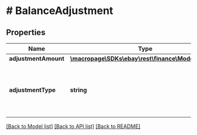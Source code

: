 # # BalanceAdjustment

## Properties

Name | Type | Description | Notes
------------ | ------------- | ------------- | -------------
**adjustmentAmount** | [**\macropage\SDKs\ebay\rest\finance\Model\Amount**](Amount.md) |  | [optional] 
**adjustmentType** | **string** | The enumeration value returned here indicates if the charge is a DEBIT or a CREDIT to the seller. Generally, all transfer transaction types are going to be DEBIT, since the money is being tranferred from the seller to eBay. For implementation help, refer to &lt;a href&#x3D;&#39;https://developer.ebay.com/api-docs/sell/finances/types/pay:BookingEntryEnum&#39;&gt;eBay API documentation&lt;/a&gt; | [optional] 

[[Back to Model list]](../../README.md#documentation-for-models) [[Back to API list]](../../README.md#documentation-for-api-endpoints) [[Back to README]](../../README.md)


